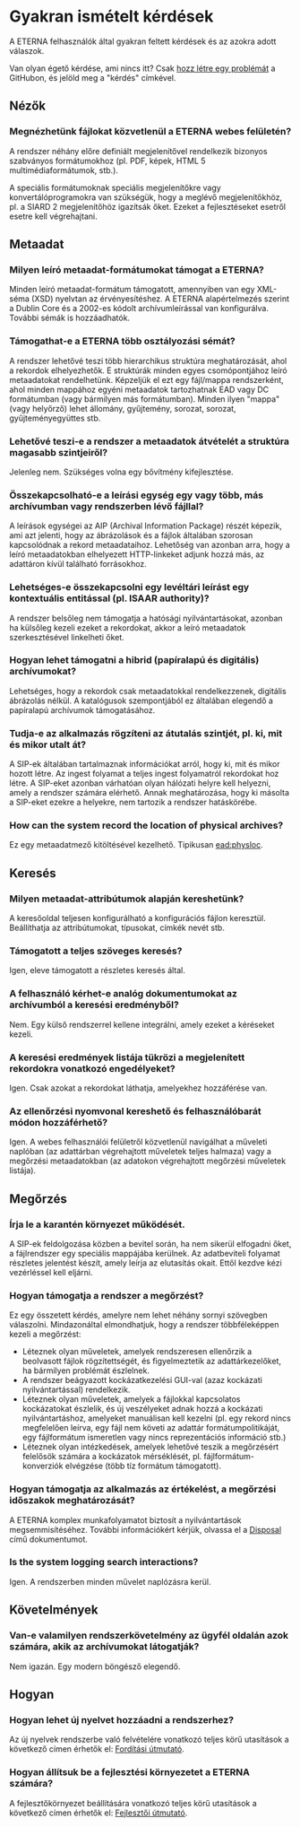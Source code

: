 # Gyakran ismételt kérdések

A ETERNA felhasználók által gyakran feltett kérdések és az azokra adott válaszok.

Van olyan égető kérdése, ami nincs itt? Csak [hozz létre egy problémát](https://github.com/ETERNA-earkiv/ETERNA/issues/new) a GitHubon, és jelöld meg a "kérdés" címkével.

## Nézők

### Megnézhetünk fájlokat közvetlenül a ETERNA webes felületén?

A rendszer néhány előre definiált megjelenítővel rendelkezik bizonyos szabványos formátumokhoz (pl. PDF, képek, HTML 5 multimédiaformátumok, stb.).

A speciális formátumoknak speciális megjelenítőkre vagy konvertálóprogramokra van szükségük, hogy a meglévő megjelenítőkhöz, pl. a SIARD 2 megjelenítőhöz igazítsák őket. Ezeket a fejlesztéseket esetről esetre kell végrehajtani. 

## Metaadat

### Milyen leíró metaadat-formátumokat támogat a ETERNA?

Minden leíró metaadat-formátum támogatott, amennyiben van egy XML-séma (XSD) nyelvtan az érvényesítéshez. A ETERNA alapértelmezés szerint a Dublin Core és a 2002-es kódolt archívumleírással van konfigurálva. További sémák is hozzáadhatók.

### Támogathat-e a ETERNA több osztályozási sémát?

A rendszer lehetővé teszi több hierarchikus struktúra meghatározását, ahol a rekordok elhelyezhetők. E struktúrák minden egyes csomópontjához leíró metaadatokat rendelhetünk. Képzeljük el ezt egy fájl/mappa rendszerként, ahol minden mappához egyéni metaadatok tartozhatnak EAD vagy DC formátumban (vagy bármilyen más formátumban). Minden ilyen "mappa" (vagy helyőrző) lehet állomány, gyűjtemény, sorozat, sorozat, gyűjteményegyüttes stb.

### Lehetővé teszi-e a rendszer a metaadatok átvételét a struktúra magasabb szintjeiről?

Jelenleg nem. Szükséges volna egy bővítmény kifejlesztése. 

### Összekapcsolható-e a leírási egység egy vagy több, más archívumban vagy rendszerben lévő fájllal?

A leírások egységei az AIP (Archival Information Package) részét képezik, ami azt jelenti, hogy az ábrázolások és a fájlok általában szorosan kapcsolódnak a rekord metaadataihoz. Lehetőség van azonban arra, hogy a leíró metaadatokban elhelyezett HTTP-linkeket adjunk hozzá más, az adattáron kívül található forrásokhoz.

### Lehetséges-e összekapcsolni egy levéltári leírást egy kontextuális entitással (pl. ISAAR authority)?

A rendszer belsőleg nem támogatja a hatósági nyilvántartásokat, azonban ha külsőleg kezeli ezeket a rekordokat, akkor a leíró metaadatok szerkesztésével linkelheti őket.

### Hogyan lehet támogatni a hibrid (papíralapú és digitális) archívumokat?

Lehetséges, hogy a rekordok csak metaadatokkal rendelkezzenek, digitális ábrázolás nélkül. A katalógusok szempontjából ez általában elegendő a papíralapú archívumok támogatásához.

### Tudja-e az alkalmazás rögzíteni az átutalás szintjét, pl. ki, mit és mikor utalt át?

A SIP-ek általában tartalmaznak információkat arról, hogy ki, mit és mikor hozott létre. Az ingest folyamat a teljes ingest folyamatról rekordokat hoz létre. A SIP-eket azonban várhatóan olyan hálózati helyre kell helyezni, amely a rendszer számára elérhető. Annak meghatározása, hogy ki másolta a SIP-eket ezekre a helyekre, nem tartozik a rendszer hatáskörébe.

### How can the system record the location of physical archives?

Ez egy metaadatmező kitöltésével kezelhető. Tipikusan <ead:physloc>.

## Keresés

### Milyen metaadat-attribútumok alapján kereshetünk?

A keresőoldal teljesen konfigurálható a konfigurációs fájlon keresztül. Beállíthatja az attribútumokat, típusokat, címkék nevét stb.

### Támogatott a teljes szöveges keresés?

Igen, eleve támogatott a részletes keresés által.

### A felhasználó kérhet-e analóg dokumentumokat az archívumból a keresési eredményből?

Nem. Egy külső rendszerrel kellene integrálni, amely ezeket a kéréseket kezeli.

### A keresési eredmények listája tükrözi a megjelenített rekordokra vonatkozó engedélyeket?

Igen. Csak azokat a rekordokat láthatja, amelyekhez hozzáférése van.

### Az ellenőrzési nyomvonal kereshető és felhasználóbarát módon hozzáférhető?

Igen. A webes felhasználói felületről közvetlenül navigálhat a műveleti naplóban (az adattárban végrehajtott műveletek teljes halmaza) vagy a megőrzési metaadatokban (az adatokon végrehajtott megőrzési műveletek listája).

## Megőrzés

### Írja le a karantén környezet működését.

A SIP-ek feldolgozása közben a bevitel során, ha nem sikerül elfogadni őket, a fájlrendszer egy speciális mappájába kerülnek. Az adatbeviteli folyamat részletes jelentést készít, amely leírja az elutasítás okait. Ettől kezdve kézi vezérléssel kell eljárni.

### Hogyan támogatja a rendszer a megőrzést?

Ez egy összetett kérdés, amelyre nem lehet néhány sornyi szövegben válaszolni. Mindazonáltal elmondhatjuk, hogy a rendszer többféleképpen kezeli a megőrzést:

- Léteznek olyan műveletek, amelyek rendszeresen ellenőrzik a beolvasott fájlok rögzítettségét, és figyelmeztetik az adattárkezelőket, ha bármilyen problémát észlelnek.
- A rendszer beágyazott kockázatkezelési GUI-val (azaz kockázati nyilvántartással) rendelkezik.
- Léteznek olyan műveletek, amelyek a fájlokkal kapcsolatos kockázatokat észlelik, és új veszélyeket adnak hozzá a kockázati nyilvántartáshoz, amelyeket manuálisan kell kezelni (pl. egy rekord nincs megfelelően leírva, egy fájl nem követi az adattár formátumpolitikáját, egy fájlformátum ismeretlen vagy nincs reprezentációs információ stb.)
- Léteznek olyan intézkedések, amelyek lehetővé teszik a megőrzésért felelősök számára a kockázatok mérséklését, pl. fájlformátum-konverziók elvégzése (több tíz formátum támogatott).

### Hogyan támogatja az alkalmazás az értékelést, a megőrzési időszakok meghatározását?

A ETERNA komplex munkafolyamatot biztosít a nyilvántartások megsemmisítéséhez. További információkért kérjük, olvassa el a [Disposal](Disposal.md) című dokumentumot.

### Is the system logging search interactions?

Igen. A rendszerben minden művelet naplózásra kerül.

## Követelmények

### Van-e valamilyen rendszerkövetelmény az ügyfél oldalán azok számára, akik az archívumokat látogatják?

Nem igazán. Egy modern böngésző elegendő.

## Hogyan

### Hogyan lehet új nyelvet hozzáadni a rendszerhez?

Az új nyelvek rendszerbe való felvételére vonatkozó teljes körű utasítások a következő címen érhetők el: [Fordítási útmutató](Translation_Guide.md).

### Hogyan állítsuk be a fejlesztési környezetet a ETERNA számára?

A fejlesztőkörnyezet beállítására vonatkozó teljes körű utasítások a következő címen érhetők el: [Fejlesztői útmutató](Developers_Guide.md).
